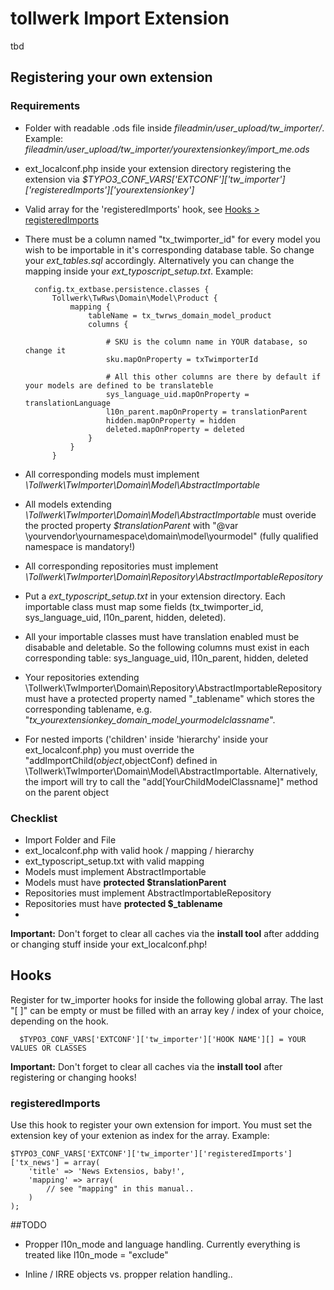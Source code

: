 # tollwerk Import Extension

tbd

## Registering your own extension

### Requirements


* Folder with readable .ods file inside *fileadmin/user_upload/tw_importer/*. Example: *fileadmin/user_upload/tw_importer/yourextensionkey/import_me.ods*

* ext_localconf.php inside your extension directory registering the extension via *$TYPO3_CONF_VARS['EXTCONF']['tw_importer']['registeredImports']['yourextensionkey']*

* Valid array for the 'registeredImports' hook, see [Hooks > registeredImports](#hooks_registeredImports)

* There must be a column named "tx\_twimporter\_id" for every model you wish to be importable in it's corresponding database table. So change your *ext_tables.sql* accordingly. Alternatively you can change the mapping inside your *ext\_typoscript\_setup.txt*. Example:


		config.tx_extbase.persistence.classes {
			Tollwerk\TwRws\Domain\Model\Product {
				mapping {
					tableName = tx_twrws_domain_model_product
					columns {

						# SKU is the column name in YOUR database, so change it
						sku.mapOnProperty = txTwimporterId
						
						# All this other columns are there by default if your models are defined to be translateble 
						sys_language_uid.mapOnProperty = translationLanguage
						l10n_parent.mapOnProperty = translationParent
						hidden.mapOnProperty = hidden
						deleted.mapOnProperty = deleted
					}
				}
			}


* All corresponding models must implement *\Tollwerk\TwImporter\Domain\Model\AbstractImportable*

* All models extending *\Tollwerk\TwImporter\Domain\Model\AbstractImportable* must overide the procted property *$translationParent* with "@var \yourvendor\yournamespace\domain\model\yourmodel" (fully qualified namespace is mandatory!)

* All corresponding repositories must implement *\Tollwerk\TwImporter\Domain\Repository\AbstractImportableRepository*

* Put a *ext_typoscript_setup.txt* in your extension directory. Each importable class must map some fields (tx_twimporter_id, sys_language_uid, l10n_parent, hidden, deleted).

* All your importable classes must have translation enabled must be disabable and deletable. So the following columns must exist in each corresponding table: sys_language_uid, l10n_parent, hidden, deleted

* Your repositories extending \Tollwerk\TwImporter\Domain\Repository\AbstractImportableRepository must have a protected property named "_tablename" which stores the corresponding tablename, e.g. "*tx\_yourextensionkey\_domain\_model\_yourmodelclassname*".

* For nested imports ('children' inside 'hierarchy' inside your ext_localconf.php) you must override the "addImportChild($object,$objectConf) defined in \Tollwerk\TwImporter\Domain\Model\AbstractImportable. Alternatively, the import will try to call the "add[YourChildModelClassname]" method on the parent object

### Checklist
* Import Folder and File
* ext_localconf.php with valid hook / mapping / hierarchy
* ext\_typoscript\_setup.txt with valid mapping
* Models must implement AbstractImportable
* Models must have **protected $translationParent**
* Repositories  must implement AbstractImportableRepository
* Repositories must have **protected $_tablename**
* 

**Important:** Don't forget to clear all caches via the **install tool** after addding or changing stuff inside your ext_localconf.php!  

## Hooks

Register for tw\_importer hooks for inside the following global array. The last "[ ]" can be empty or must be filled with an array key / index of your choice, depending on the hook.
 
      $TYPO3_CONF_VARS['EXTCONF']['tw_importer']['HOOK NAME'][] = YOUR VALUES OR CLASSES

**Important:** Don't forget to clear all caches via the **install tool** after registering or changing hooks!   

<a name="hooks_registeredImports"></a>
### registeredImports
Use this hook to register your own extension for import. You must set the extension key of your extenion as index for the array. Example:

    $TYPO3_CONF_VARS['EXTCONF']['tw_importer']['registeredImports']['tx_news'] = array(
		'title' => 'News Extensios, baby!',
		'mapping' => array(
			// see "mapping" in this manual..
		)
	);

##TODO

* Propper l10n_mode and language handling. Currently everything is treated like l10n_mode = "exclude"

* Inline / IRRE objects vs. propper relation handling..